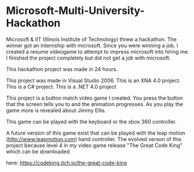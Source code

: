 # Microsoft-Multi-University-Hackathon
Microsoft &amp; IIT (Illinois Institute of Technology) threw a hackathon. The winner got an internship with microsoft.
Since you were winning a job, I created a resume videogame to attempt to impress microsoft into hiring me. I finished the 
project completely but did not get a job with microsoft.

This hackathon project was made in 24 hours.

This project was made in Visual Studio 2006.
This is an XNA 4.0 project.
This is a C# project.
This is a .NET 4.0 project

This project is a button match video game I created. You press the button that the screen tells you to and the animation progresses.
As you play the game more is revealed about Jimmy Ellis. 

This game can be played with the keyboard or the xbox 360 controller. 

A future version of this game exist that can be played with the leap motion (http://www.leapmotion.com) hand controller. The evolved
verson of this project because level 4 in my video game release "The Great Code King" which can be downloaded

here:
https://codeking.itch.io/the-great-code-king




